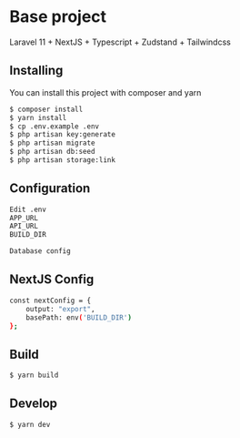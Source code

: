 # Base project

Laravel 11 + NextJS + Typescript + Zudstand + Tailwindcss

## Installing

You can install this project with composer and yarn

``` bash
$ composer install
$ yarn install
$ cp .env.example .env
$ php artisan key:generate
$ php artisan migrate
$ php artisan db:seed
$ php artisan storage:link
```

## Configuration

``` bash
Edit .env
APP_URL
API_URL
BUILD_DIR

Database config
```

## NextJS Config
```bash
const nextConfig = {
    output: "export",
    basePath: env('BUILD_DIR')
};
```
## Build

``` bash
$ yarn build
```

## Develop
``` bash
$ yarn dev
```
